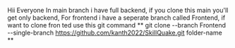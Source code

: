 Hii Everyone In main branch i have full backend, if you clone this main you'll get only backend, For frontend i have a seperate branch called Frontend, if want to clone fron
ted use this git command 
** git clone --branch Frontend --single-branch https://github.com/kanth2022/SkillQuake.git folder-name **

